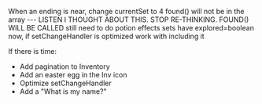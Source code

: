 When an ending is near, change currentSet to 4
found() will not be in the array --- LISTEN I THOUGHT ABOUT THIS. STOP RE-THINKING. FOUND() WILL BE CALLED 
still need to do potion effects
sets have explored=boolean now, if setChangeHandler is optimized work with including it




If there is time:
- Add pagination to Inventory
- Add an easter egg in the Inv icon
- Optimize setChangeHandler
- Add a "What is my name?"